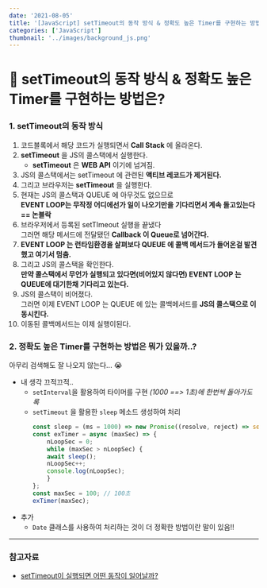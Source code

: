 ```yaml
---
date: '2021-08-05'
title: '[JavaScript] setTimeout의 동작 방식 & 정확도 높은 Timer를 구현하는 방법은?'
categories: ['JavaScript']
thumbnail: '../images/background_js.png'
---
```


# 🤔 setTimeout의 동작 방식 & 정확도 높은 Timer를 구현하는 방법은?

### **1.** setTimeout의 동작 방식

1. 코드블록에서 해당 코드가 실행되면서 **Call Stack** 에 올라온다.
2. **setTimeout** 을 JS의 콜스택에서 실행한다.
   - **setTimeout** 은 **WEB API** 이기에 넘겨짐.
3. JS의 콜스택에서는 setTimeout 에 관련된 **액티브 레코드가 제거된다.**
4. 그리고 브라우저는 **setTimeout** 을 실행한다.
5. 현재는 JS의 콜스택과 QUEUE 에 아무것도 없으므로  
    **EVENT LOOP는 무작정 어디에선가 일이 나오기만을 기다리면서 계속 돌고있는다 == 논블락**
6. 브라우저에서 등록된 setTImeout 실행을 끝냈다  
   그러면 해당 메서드에 전달됐던 **Callback 이 Queue로 넘어간다.**
7. **EVENT LOOP 는 런타임환경을 살펴보다 QUEUE 에 콜백 메서드가 들어온걸 발견했고 여기서 멈춤.**
8. 그리고 JS의 콜스택을 확인한다.  
    **만약 콜스택에서 무언가 실행되고 있다면(비어있지 않다면) EVENT LOOP 는 QUEUE에 대기한채 기다리고 있는다.**
9. JS의 콜스택이 비어졌다.  
   그러면 이제 EVENT LOOP 는 QUEUE 에 있는 콜백메서드를 **JS의 콜스택으로 이동시킨다.**
10. 이동된 콜백메서드는 이제 실행이된다.

### **2.** 정확도 높은 Timer를 구현하는 방법은 뭐가 있을까..?

아무리 검색해도 잘 나오지 않는다... 😭

-  내 생각 끄적끄적..
    - `setInterval`을 활용하여 타이머를 구현 _(1000 ==> 1초)에 한번씩 돌아가도록_
    - `setTimeout` 을 활용한 `sleep` 메소드 생성하여 처리  
        ```jsx
        const sleep = (ms = 1000) => new Promise((resolve, reject) => setTimeout(resolve, ms));
        const exTimer = async (maxSec) => {
            nLoopSec = 0;
            while (maxSec > nLoopSec) {
            await sleep();
            nLoopSec++;
            console.log(nLoopSec);
            }
        };
        const maxSec = 100; // 100초
        exTimer(maxSec);
        ```
-   추가
    - `Date` 클래스를 사용하여 처리하는 것이 더 정확한 방법이란 말이 있음!!

---

### 참고자료

- [setTimeout이 실행되면 어떤 동작이 일어날까?](https://simian114.gitbook.io/blog/undefined/javascript/event-loop/settimeout)